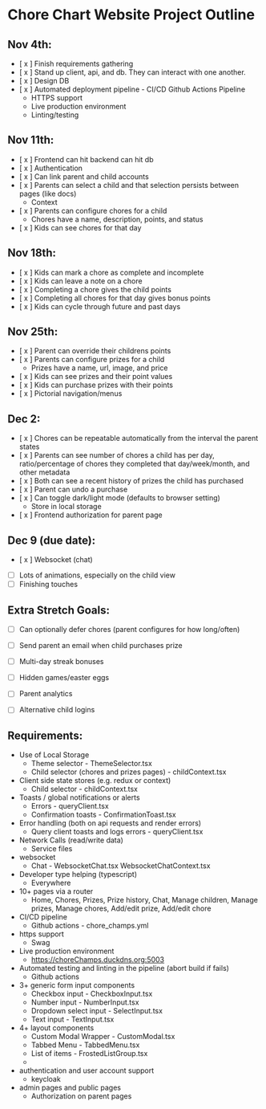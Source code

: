 # Chore Chart Website Project Outline

## Nov 4th:

- [ x ] Finish requirements gathering
- [ x ] Stand up client, api, and db. They can interact with one another.
- [ x ] Design DB
- [ x ] Automated deployment pipeline - CI/CD Github Actions Pipeline
  - HTTPS support
  - Live production environment
  - Linting/testing

## Nov 11th:

- [ x ] Frontend can hit backend can hit db
- [ x ] Authentication
- [ x ] Can link parent and child accounts
- [ x ] Parents can select a child and that selection persists between pages (like docs)
  - Context
- [ x ] Parents can configure chores for a child
  - Chores have a name, description, points, and status
- [ x ] Kids can see chores for that day

## Nov 18th:

- [ x ] Kids can mark a chore as complete and incomplete
- [ x ] Kids can leave a note on a chore
- [ x ] Completing a chore gives the child points
- [ x ] Completing all chores for that day gives bonus points
- [ x ] Kids can cycle through future and past days

## Nov 25th:

- [ x ] Parent can override their childrens points
- [ x ] Parents can configure prizes for a child
  - Prizes have a name, url, image, and price
- [ x ] Kids can see prizes and their point values
- [ x ] Kids can purchase prizes with their points
- [ x ] Pictorial navigation/menus

## Dec 2:

- [ x ] Chores can be repeatable automatically from the interval the parent states
- [ x ] Parents can see number of chores a child has per day, ratio/percentage of chores they completed that day/week/month, and other metadata
- [ x ] Both can see a recent history of prizes the child has purchased
- [ x ] Parent can undo a purchase
- [ x ] Can toggle dark/light mode (defaults to browser setting)
  - Store in local storage
- [ x ] Frontend authorization for parent page

## Dec 9 (due date):

- [ x ] Websocket (chat)
- [ ] Lots of animations, especially on the child view
- [ ] Finishing touches

## Extra Stretch Goals:

- [ ] Can optionally defer chores (parent configures for how long/often)
- [ ] Send parent an email when child purchases prize
- [ ] Multi-day streak bonuses
- [ ] Hidden games/easter eggs
- [ ] Parent analytics
- [ ] Alternative child logins


## Requirements:

- Use of Local Storage
  - Theme selector - ThemeSelector.tsx
  - Child selector (chores and prizes pages) - childContext.tsx
- Client side state stores (e.g. redux or context)
  - Child selector - childContext.tsx
- Toasts / global notifications or alerts
  - Errors - queryClient.tsx
  - Confirmation toasts - ConfirmationToast.tsx
- Error handling (both on api requests and render errors)
  - Query client toasts and logs errors - queryClient.tsx
- Network Calls (read/write data)
  - Service files
- websocket
  - Chat - WebsocketChat.tsx WebsocketChatContext.tsx
- Developer type helping (typescript)
  - Everywhere
- 10+ pages via a router
  - Home, Chores, Prizes, Prize history, Chat, Manage children, Manage prizes, Manage chores, Add/edit prize, Add/edit chore
- CI/CD pipeline
  - Github actions - chore_champs.yml
- https support
  - Swag
- Live production environment
  - https://choreChamps.duckdns.org:5003
- Automated testing and linting in the pipeline (abort build if fails)
  - Github actions
- 3+ generic form input components
  - Checkbox input - CheckboxInput.tsx
  - Number input - NumberInput.tsx
  - Dropdown select input - SelectInput.tsx
  - Text input - TextInput.tsx
- 4+ layout components
  - Custom Modal Wrapper - CustomModal.tsx
  - Tabbed Menu - TabbedMenu.tsx
  - List of items - FrostedListGroup.tsx
  - 
- authentication and user account support
  - keycloak
- admin pages and public pages
  - Authorization on parent pages